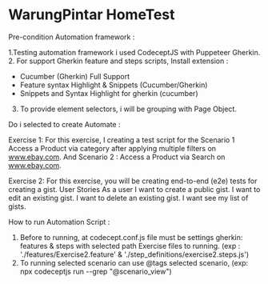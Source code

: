 # WarungPintar HomeTest

Pre-condition Automation framework :

1.Testing automation framework i used CodeceptJS with Puppeteer Gherkin.
2. For support Gherkin feature and steps scripts, Install extension :
- Cucumber (Gherkin) Full Support
- Feature syntax Highlight & Snippets (Cucumber/Gherkin)
- Snippets and Syntax Highlight for gherkin (cucumber)
3. To provide element selectors, i will be grouping with Page Object.

Do i selected to create Automate :

Exercise 1:
For this exercise, I creating a test script for the Scenario 1 Access a Product via category after applying multiple filters on www.ebay.com. And Scenario 2 :  Access a Product via Search on www.ebay.com.

Exercise 2:
For this exercise, you will be creating end-to-end (e2e) tests for creating a gist.
User Stories
As a user
  I want to create a public gist.
  I want to edit an existing gist.
  I want to delete an existing gist.
  I want see my list of gists.
  
 
How to run Automation Script :

1. Before to running, at codecept.conf.js file must be settings gherkin: features & steps with selected path Exercise files to running. (exp : './features/Exercise2.feature' & './step_definitions/exercise2.steps.js') 
2. To running selected scenario can use @tags selected scenario, (exp:  npx codeceptjs run --grep "@scenario_view")
